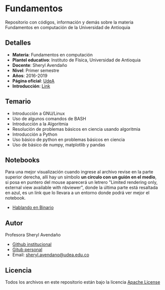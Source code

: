 # Fundamentos
Repositorio con códigos, información y demás sobre la materia Fundamentos en computación de la Universidad de Antioquia

## Detalles

* **Materia**: Fundamentos en computación
* **Plantel educativo**: Instituto de Física, Universidad de Antioquia
* **Docente**: Sheryl Avendaño
* **Nivel**: Primer semestre
* **Años**: 2016-2019
* **Página oficial**: [UdeA](http://www.udea.edu.co/wps/portal/udea/web/inicio/institucional/unidades-academicas/facultades/ciencias-exactas-naturales/institutos/instituto-fisica) 
* **Introducción**: [Link](https://my.visme.co/projects/9079pk78-fc-intro-2)

## Temario

* Introducción a GNU/Linux
* Uso de algunos comandos de BASH
* Introducción a la Algoritmia
* Resolución de problemas básicos en ciencia usando algoritmia
* Introducción a Python
* Uso básico de python en problemas básicos en ciencia
* Uso de básico de numpy, matplotlib y pandas

## Notebooks

Para una mejor visualización cuando ingrese al archivo revise en la parte superior derecha, allí hay un símbolo **un circulo con un guión en el medio**, si posa en puntero del mouse aparecerá un letrero "Limited rendering only, external view available with nbviewer", donde la última parte está resaltada en azul, es un link que lo llevara a un entorno donde podrá ver mejor el notebook.


* [Hablando en Binario](/Notebooks/Binary.ipynb)

## Autor

Profesora Sheryl Avendaño 

* [Github institucional](https://github.com/SherylA)
* [Gitub personal](https://github.com/sherphys)
* Email: sheryl.avendano@udea.edu.co 

## Licencia

Todos los archivos en este repositorio están bajo la licencia [Apache License](/LICENSE)
